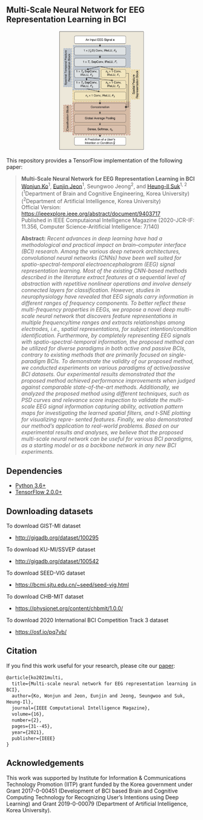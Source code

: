 ## Multi-Scale Neural Network for EEG Representation Learning in BCI
<p align="center"><img width="45%" src="files/msnn.png" /></p>

This repository provides a TensorFlow implementation of the following paper:
> **Multi-Scale Neural Network for EEG Representation Learning in BCI**<br>
> [Wonjun Ko](https://scholar.google.com/citations?user=Fvzg1_sAAAAJ&hl=ko&oi=ao)<sup>1</sup>, [Eunjin Jeon](https://scholar.google.com/citations?user=U_hg5B0AAAAJ&hl=ko)<sup>1</sup>, Seungwoo Jeong<sup>2</sup>, and [Heung-Il Suk](https://scholar.google.co.kr/citations?user=dl_oZLwAAAAJ&hl=ko)<sup>1, 2</sup><br/>
> (<sup>1</sup>Department of Brain and Cognitive Engineering, Korea University) <br/>
> (<sup>2</sup>Department of Artificial Intelligence, Korea University) <br/>
> Official Version: https://ieeexplore.ieee.org/abstract/document/9403717 <br/>
> Published in IEEE Computaional Intelligence Magazine (2020-JCR-IF: 11.356, Computer Science-Aritificial Intelligence: 7/140)
> 
> **Abstract:** *Recent advances in deep learning have had a methodological and practical impact on brain–computer interface (BCI) research. Among the various deep network architectures, convolutional neural networks (CNNs) have been well suited for spatio-spectral-temporal electroencephalogram (EEG) signal representation learning. Most of the existing CNN-based methods described in the literature extract features at a sequential level of abstraction with repetitive nonlinear operations and involve densely connected layers for classification. However, studies in neurophysiology have revealed that EEG signals carry information in different ranges of frequency components. To better reflect these multi-frequency properties in EEGs, we propose a novel deep multi-scale neural network that discovers feature representations in multiple frequency/time ranges and extracts relationships among electrodes, i.e., spatial representations, for subject intention/condition identification. Furthermore, by completely representing EEG signals with spatio-spectral-temporal information, the proposed method can be utilized for diverse paradigms in both active and passive BCIs, contrary to existing methods that are primarily focused on single-paradigm BCIs. To demonstrate the validity of our proposed method, we conducted experiments on various paradigms of active/passive BCI datasets. Our experimental results demonstrated that the proposed method achieved performance improvements when judged against comparable state-of-the-art methods. Additionally, we analyzed the proposed method using different techniques, such as PSD curves and relevance score inspection to validate the multi-scale EEG signal information capturing ability, activation pattern maps for investigating the learned spatial filters, and t-SNE plotting for visualizing repre- sented features. Finally, we also demonstrated our method’s application to real-world problems. Based on our experimental results and analyses, we believe that the proposed multi-scale neural network can be useful for various BCI paradigms, as a starting model or as a backbone network in any new BCI experiments.*

## Dependencies
* [Python 3.6+](https://www.continuum.io/downloads)
* [TensorFlow 2.0.0+](https://www.tensorflow.org/)

## Downloading datasets
To download GIST-MI dataset
* http://gigadb.org/dataset/100295

To download KU-MI/SSVEP dataset
* http://gigadb.org/dataset/100542

To download SEED-VIG dataset
* https://bcmi.sjtu.edu.cn/~seed/seed-vig.html

To download CHB-MIT dataset
* https://physionet.org/content/chbmit/1.0.0/

To download 2020 International BCI Competition Track 3 dataset
* https://osf.io/pq7vb/

## Citation
If you find this work useful for your research, please cite our [paper](https://ieeexplore.ieee.org/abstract/document/9403717):
```
@article{ko2021multi,
  title={Multi-scale neural network for EEG representation learning in BCI},
  author={Ko, Wonjun and Jeon, Eunjin and Jeong, Seungwoo and Suk, Heung-Il},
  journal={IEEE Computational Intelligence Magazine},
  volume={16},
  number={2},
  pages={31--45},
  year={2021},
  publisher={IEEE}
}
```

## Acknowledgements
This work was supported by Institute for Information & Communications Technology Promotion (IITP) grant funded by the Korea government under Grant 2017-0-00451 (Development of BCI based Brain and Cognitive Computing Technology for Recognizing User’s Intentions using Deep Learning) and Grant 2019-0-00079 (Department of Artificial Intelligence, Korea University).
